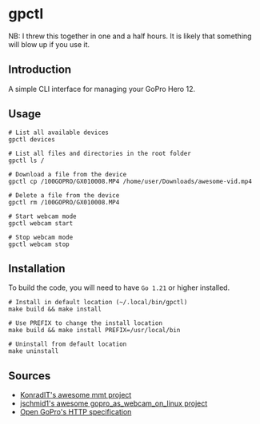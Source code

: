 # gpctl

NB: I threw this together in one and a half hours. It is likely that something will blow up if you use it.

## Introduction

A simple CLI interface for managing your GoPro Hero 12.

## Usage

```shell
# List all available devices
gpctl devices

# List all files and directories in the root folder
gpctl ls /

# Download a file from the device
gpctl cp /100GOPRO/GX010008.MP4 /home/user/Downloads/awesome-vid.mp4

# Delete a file from the device
gpctl rm /100GOPRO/GX010008.MP4

# Start webcam mode
gpctl webcam start

# Stop webcam mode
gpctl webcam stop
```

## Installation

To build the code, you will need to have `Go 1.21` or higher installed.

```shell
# Install in default location (~/.local/bin/gpctl)
make build && make install

# Use PREFIX to change the install location
make build && make install PREFIX=/usr/local/bin

# Uninstall from default location
make uninstall
```

## Sources

- [KonradIT's awesome mmt project](https://github.com/KonradIT/mmt)
- [jschmid1's awesome gopro_as_webcam_on_linux project](https://github.com/jschmid1/gopro_as_webcam_on_linux)
- [Open GoPro's HTTP specification](https://gopro.github.io/OpenGoPro/)
